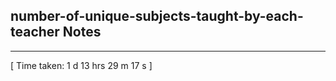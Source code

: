 <h2>number-of-unique-subjects-taught-by-each-teacher Notes</h2><hr>[ Time taken: 1 d 13 hrs 29 m 17 s ]
